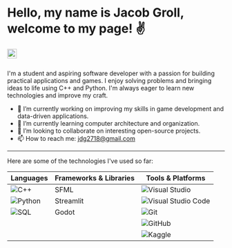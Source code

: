 # Hello, my name is Jacob Groll, welcome to my page! ✌️

<a href="mailto:jdg2718@gmail.com">
  <img align="left" width="22px" src="https://cdn.jsdelivr.net/npm/simple-icons@v3/icons/gmail.svg" />
</a>

<br />
<br />

I'm a student and aspiring software developer with a passion for building practical applications and games. I enjoy solving problems and bringing ideas to life using C++ and Python. I'm always eager to learn new technologies and improve my craft.

- 🔭 I’m currently working on improving my skills in game development and data-driven applications.
- 🌱 I’m currently learning computer architecture and organization.
- 👯 I’m looking to collaborate on interesting open-source projects.
- 📫 How to reach me: jdg2718@gmail.com

---



Here are some of the technologies I've used so far:

| Languages     | Frameworks & Libraries | Tools & Platforms      |
|---------------|------------------------|------------------------|
| ![C++](https://img.shields.io/badge/c++-%2300599C.svg?style=for-the-badge&logo=c%2B%2B&logoColor=white)         | SFML                   | ![Visual Studio](https://img.shields.io/badge/Visual%20Studio-5C2D91.svg?style=for-the-badge&logo=visual-studio&logoColor=white)    |
| ![Python](https://img.shields.io/badge/python-3670A0?style=for-the-badge&logo=python&logoColor=ffdd54)       | Streamlit              | ![Visual Studio Code](https://img.shields.io/badge/VS%20Code-007ACC?style=for-the-badge&logo=visual-studio-code&logoColor=white) |
| ![SQL](https://img.shields.io/badge/SQL-025E8C?style=for-the-badge&logoColor=white)             | Godot                  | ![Git](https://img.shields.io/badge/git-%23F05033.svg?style=for-the-badge&logo=git&logoColor=white)                 |
|               |                        | ![GitHub](https://img.shields.io/badge/github-%23121011.svg?style=for-the-badge&logo=github&logoColor=white)         |
|               |                        | ![Kaggle](https://img.shields.io/badge/Kaggle-025E8C?style=for-the-badge&logoColor=blue)                |

<!---
Dkerker/Dkerker is a ✨ special ✨ repository because its `README.md` (this file) appears on your GitHub profile.
You can click the Preview link to take a look at your changes.
--->
